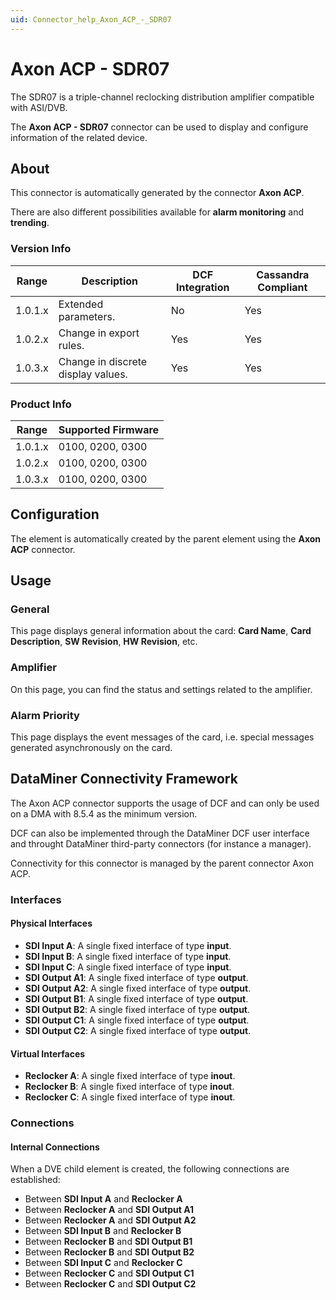 ```yaml
---
uid: Connector_help_Axon_ACP_-_SDR07
---
```


# Axon ACP - SDR07

The SDR07 is a triple-channel reclocking distribution amplifier compatible with ASI/DVB.

The **Axon ACP - SDR07** connector can be used to display and configure information of the related device.

## About

This connector is automatically generated by the connector **Axon ACP**.

There are also different possibilities available for **alarm monitoring** and **trending**.

### Version Info

| **Range** | **Description**                    | **DCF Integration** | **Cassandra Compliant** |
|-----------|------------------------------------|---------------------|-------------------------|
| 1.0.1.x   | Extended parameters.               | No                  | Yes                     |
| 1.0.2.x   | Change in export rules.            | Yes                 | Yes                     |
| 1.0.3.x   | Change in discrete display values. | Yes                 | Yes                     |

### Product Info

| **Range** | **Supported Firmware** |
|-----------|------------------------|
| 1.0.1.x   | 0100, 0200, 0300       |
| 1.0.2.x   | 0100, 0200, 0300       |
| 1.0.3.x   | 0100, 0200, 0300       |

## Configuration

The element is automatically created by the parent element using the **Axon ACP** connector.

## Usage

### General

This page displays general information about the card: **Card Name**, **Card Description**, **SW Revision**, **HW Revision**, etc.

### Amplifier

On this page, you can find the status and settings related to the amplifier.

### Alarm Priority

This page displays the event messages of the card, i.e. special messages generated asynchronously on the card.

## DataMiner Connectivity Framework

The Axon ACP connector supports the usage of DCF and can only be used on a DMA with 8.5.4 as the minimum version.

DCF can also be implemented through the DataMiner DCF user interface and throught DataMiner third-party connectors (for instance a manager).

Connectivity for this connector is managed by the parent connector Axon ACP.

### Interfaces

#### Physical Interfaces

- **SDI Input A**: A single fixed interface of type **input**.
- **SDI Input B**: A single fixed interface of type **input**.
- **SDI Input C**: A single fixed interface of type **input**.
- **SDI Output A1**: A single fixed interface of type **output**.
- **SDI Output A2**: A single fixed interface of type **output**.
- **SDI Output B1**: A single fixed interface of type **output**.
- **SDI Output B2**: A single fixed interface of type **output**.
- **SDI Output C1**: A single fixed interface of type **output**.
- **SDI Output C2**: A single fixed interface of type **output**.

#### Virtual Interfaces

- **Reclocker A**: A single fixed interface of type **inout**.
- **Reclocker B**: A single fixed interface of type **inout**.
- **Reclocker C**: A single fixed interface of type **inout**.

### Connections

#### Internal Connections

When a DVE child element is created, the following connections are established:

- Between **SDI Input A** and **Reclocker A**
- Between **Reclocker A** and **SDI Output A1**
- Between **Reclocker A** and **SDI Output A2**
- Between **SDI Input B** and **Reclocker B**
- Between **Reclocker B** and **SDI Output B1**
- Between **Reclocker B** and **SDI Output B2**
- Between **SDI Input C** and **Reclocker C**
- Between **Reclocker C** and **SDI Output C1**
- Between **Reclocker C** and **SDI Output C2**
